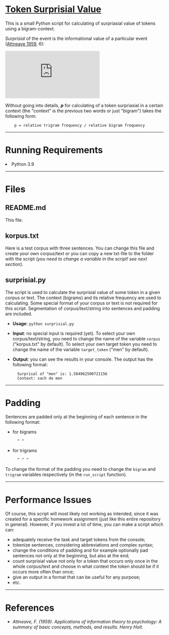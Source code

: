 # [Token Surprisial Value](https://github.com/GeorgStin/Token-Surprisial-Value)

This is a small Python script for calculating of surpriasial value of tokens using a bigram-context. 

*Surprisial* of the event is the informational value of a particular event ([Attneave 1959](https://github.com/GeorgStin/Token-Surprisial-Value/edit/main/README.md#references), 6):

![H](http://www.sciweavers.org/tex2img.php?eq=H%20%3D%20log%20%5Cfrac%7B1%7D%7Bp%7D%20&bc=White&fc=Black&im=jpg&fs=12&ff=arev&edit=0)

Without going into details, ***p*** for calculating of a token surpriasial in a certain context (the "context" is the previous two words or just "bigram") takes the following form:

		p = relative trigram frequency / relative bigram frequency

***

# Running Requirements

<li> Python 3.9</li>

***

# Files
## README.md
This file.

## korpus.txt
Here is a test corpus with three sentences. You can change this file and create your own corpus/text or you can copy a new txt-file to the folder with the script (*you need to change a variable in the script! see next section*).

## surprisial.py
The script is used to calculate the surprisial value of some token in a given corpus or text. The context (bigrams) and its relative frequency are used to calculating. Some special format of your corpus or text is not required for this script. Segmentation of corpus/text/string into sentences and padding are included.

- **Usage**: `python surprisial.py`
- **Input**: no special input is required (yet). To select your own corpus/text/string, you need to change the name of the variable `corpus` ("korpus.txt" by default). To select your own target token you need to change the name of the variable `target_token` ("men" by default).
- **Output**: you can see the results in your console. The output has the following format:
 
		Surprisal of "men" is: 1.584962500721156
		Context: sach de men		

***

# Padding
Sentences are padded only at the beginning of each sentence in the following format:
- for bigrams

		^ ^
- for trigrams

		^ ^ ^
To change the format of the padding you need to change the `bigram` and `trigram` variables respectively (in the `run_script` function).

***

# Performance Issues

Of course, this script will most likely not working as intended, since it was created for a specific homework assignment (just like this entire repository in general). However, if you invest a lot of time, you can make a script which can:
- adequately receive the task and target tokens from the console;
- tokenize sentences, considering abbreviations and complex syntax;
- change the conditions of padding and for example optionally pad sentences not only at the beginning, but also at the end;
- count surprisial value not only for a token that occurs only once in the whole corpus/text and choose in what context the token should be if it occurs more often than once;
- give an output in a format that can be useful for any purpose;
- etc.

***

# References
- *Attneave, F. (1959). Applications of information theory to psychology: A summary of basic concepts, methods, and results. Henry Holt.*
